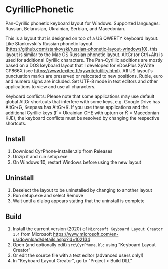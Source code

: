 # CyrillicPhonetic
Pan-Cyrillic phonetic keyboard layout for Windows. Supported languages: Russian, Belarusian, Ukrainian, Serbian, and Macedonian.

This is a layout that is designed on top of a US QWERTY keyboard layout. Like Stankovski's Russian phonetic layout (https://github.com/stankovski/russian-phonetic-layout-windows10), this layout is similar to the Mac OS Russian phonetic layout. AltGr (or Ctrl+Alt) is used for additional Cyrillic characters. The Pan-Cyrillic additions are mostly based on a DOS keyboard layout that I developed for vDosPlus XyWrite CP866X (see https://www.lexitec.fi/xywrite/utility.html). All US layout's punctuation marks are preserved or relocated to new positions. Ruble, euro and numero signs are included. Set UTF-8 mode in text editors and other applications to view and use all characters. 

Keyboard conflicts: Please note that some applications may use default global AltGr shortcuts that interfere with some keys, e.g. Google Drive has AltGr+G, Keepass has AltGr+K. If you use these applications and the additional Cyrillic keys (Ґ = Ukrainian GHE with upturn or Ќ = Macedonian KJE), the keyboard conflicts must be resolved by changing the respective shortcuts.

## Install

1. Download CyrPhone-installer.zip from Releases
2. Unzip it and run setup.exe
3. On Windows 10, restart Windows before using the new layout

## Uninstall

1. Deselect the layout to be uninstalled by changing to another layout
2. Run setup.exe and select Remove
3. Wait until a dialog appears stating that the uninstall is complete

## Build

1. Install the current version (2020) of `Microsoft Keyboard Layout Creator 1.4` from Microsoft https://www.microsoft.com/en-us/download/details.aspx?id=102134
2. Open (and optionally edit) `src\CyrPhone.klc` using "Keyboard Layout Creator"
3. Or edit the source file with a text editor (advanced users only!)
4. In "Keyboard Layout Creator", go to "Project > Build DLL"

